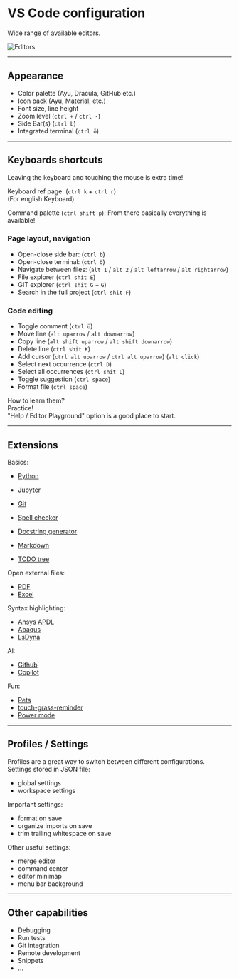 # VS Code configuration

Wide range of available editors.

![Editors](https://i.redd.it/na1x52nixxi91.png)

---

## Appearance

* Color palette (Ayu, Dracula, GitHub etc.)
* Icon pack (Ayu, Material, etc.)
* Font size, line height
* Zoom level (`ctrl +` /  `ctrl -`)
* Side Bar(s) (`ctrl b`)
* Integrated terminal (`ctrl ö`)

---

## Keyboards shortcuts

Leaving the keyboard and touching the mouse is extra time!

Keyboard ref page: (`ctrl k` +  `ctrl r`)\
(For english Keyboard)

Command palette (`ctrl shift p`):
From there basically everything is available!

### Page layout, navigation

* Open-close side bar:  (`ctrl b`)
* Open-close terminal:  (`ctrl ö`)
* Navigate between files:  (`alt 1` / `alt 2` / `alt leftarrow` / `alt rightarrow`)
* File explorer (`ctrl shit E`)
* GIT explorer (`ctrl shit G` + `G`)
* Search in the full project (`ctrl shit F`)

### Code editing

* Toggle comment (`ctrl ü`)
* Move line (`alt uparrow` / `alt downarrow`)
* Copy line (`alt shift uparrow` / `alt shift downarrow`)
* Delete line (`ctrl shit K`)
* Add cursor (`ctrl alt uparrow` / `ctrl alt uparrow`) (`alt click`)
* Select next occurrence (`ctrl D`)
* Select all occurrences (`ctrl shit L`)
* Toggle suggestion (`ctrl space`)
* Format file (`ctrl space`)

How to learn them?\
Practice!\
"Help / Editor Playground" option is a good place to start.

---

## Extensions

Basics:

* [Python](https://marketplace.visualstudio.com/items?itemName=ms-python.python)
* [Jupyter](https://marketplace.visualstudio.com/items?itemName=ms-toolsai.jupyter)
* [Git](https://marketplace.visualstudio.com/items?itemName=eamodio.gitlens)
* [Spell checker](https://marketplace.visualstudio.com/items?itemName=streetsidesoftware.code-spell-checker)
* [Docstring generator](https://marketplace.visualstudio.com/items?itemName=njpwerner.autodocstring)

* [Markdown](https://marketplace.visualstudio.com/items?itemName=yzhang.markdown-all-in-one)
* [TODO tree](https://marketplace.visualstudio.com/items?itemName=Gruntfuggly.todo-tree)

Open external files:

* [PDF](https://marketplace.visualstudio.com/items?itemName=tomoki1207.pdf)
* [Excel](https://marketplace.visualstudio.com/items?itemName=GrapeCity.gc-excelviewer)

Syntax highlighting:

* [Ansys APDL](https://marketplace.visualstudio.com/items?itemName=smhrjn.ansys-apdl-syntax)
* [Abaqus](https://marketplace.visualstudio.com/items?itemName=jp.abaqus)
* [LsDyna](https://marketplace.visualstudio.com/items?itemName=ryanosullivan.lsdyna)

AI:

* [Github](https://marketplace.visualstudio.com/items?itemName=KnisterPeter.vscode-github)
* [Copilot](https://marketplace.visualstudio.com/items?itemName=github.copilot)

Fun:

* [Pets](https://marketplace.visualstudio.com/items?itemName=tonybaloney.vscode-pets)
* [touch-grass-reminder](https://marketplace.visualstudio.com/items?itemName=youraveragetechbro.touch-grass-reminder)
* [Power mode](https://marketplace.visualstudio.com/items?itemName=hoovercj.vscode-power-mode)

---

## Profiles / Settings

Profiles are a great way to switch between different configurations.\
Settings stored in JSON file:

* global settings
* workspace settings

Important settings:

* format on save
* organize imports on save
* trim trailing whitespace on save

Other useful settings:

* merge editor
* command center
* editor minimap
* menu bar background

 ---

## Other capabilities

* Debugging
* Run tests
* Git integration
* Remote development
* Snippets
* ...
